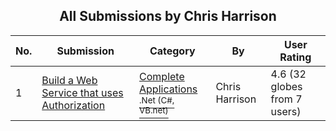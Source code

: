 ﻿<div align="center">

## All Submissions by Chris Harrison

</div>

No.  | Submission | Category | By   | User Rating
---- | ---------- | -------- | ---- | -----------
1 | [Build a Web Service that uses Authorization<br />](https://github.com/Planet-Source-Code/chris-harrison-build-a-web-service-that-uses-authorization__10-2252) | [Complete Applications<br /><sup>.Net (C#, VB.net)</sup>](../ByCategory/complete-applications__10-7.md) | Chris Harrison | 4.6 (32 globes from 7 users)
